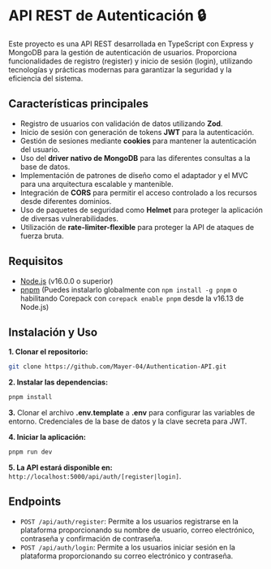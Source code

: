 # API REST de Autenticación 🔒

Este proyecto es una API REST desarrollada en TypeScript con Express y MongoDB para la gestión de autenticación de usuarios. Proporciona funcionalidades de registro (register) y inicio de sesión (login), utilizando tecnologías y prácticas modernas para garantizar la seguridad y la eficiencia del sistema.

## Características principales

- Registro de usuarios con validación de datos utilizando **Zod**.
- Inicio de sesión con generación de tokens **JWT** para la autenticación.
- Gestión de sesiones mediante **cookies** para mantener la autenticación del usuario.
- Uso del **driver nativo de MongoDB** para las diferentes consultas a la base de datos.
- Implementación de patrones de diseño como el adaptador y el MVC para una arquitectura escalable y mantenible.
- Integración de **CORS** para permitir el acceso controlado a los recursos desde diferentes dominios.
- Uso de paquetes de seguridad como **Helmet** para proteger la aplicación de diversas vulnerabilidades.
- Utilización de **rate-limiter-flexible** para proteger la API de ataques de fuerza bruta.

## Requisitos

- [Node.js](https://nodejs.org/en) (v16.0.0 o superior)
- [pnpm](https://pnpm.io/es/) (Puedes instalarlo globalmente con `npm install -g pnpm` o habilitando Corepack con `corepack enable pnpm` desde la v16.13 de Node.js)

## Instalación y Uso

**1. Clonar el repositorio:**

   ```bash
   git clone https://github.com/Mayer-04/Authentication-API.git
   ```

**2. Instalar las dependencias:**

   ```bash
   pnpm install
   ```

**3.** Clonar el archivo **.env.template** a **.env** para configurar las variables de entorno. Credenciales de la base de datos y la clave secreta para JWT.

**4. Iniciar la aplicación:**

   ```bash
   pnpm run dev
   ```

**5. La API estará disponible en:**
 `http://localhost:5000/api/auth/[register|login]`.

## Endpoints

- `POST /api/auth/register`: Permite a los usuarios registrarse en la plataforma proporcionando su nombre de usuario, correo electrónico, contraseña y confirmación de contraseña.
- `POST /api/auth/login`: Permite a los usuarios iniciar sesión en la plataforma proporcionando su correo electrónico y contraseña.
